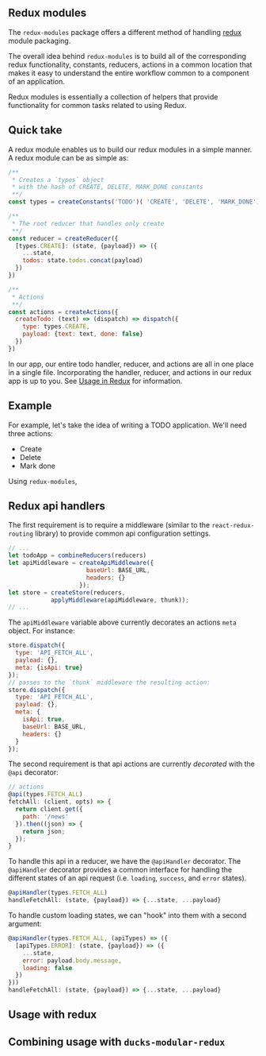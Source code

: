 ## Redux modules

The `redux-modules` package offers a different method of handling [redux](http://redux.js.org/) module packaging.

The overall idea behind `redux-modules` is to build all of the corresponding redux functionality, constants, reducers, actions in a common location that makes it easy to understand the entire workflow common to a component of an application.

Redux modules is essentially a collection of helpers that provide functionality for common tasks related to using Redux.

## Quick take

A redux module enables us to build our redux modules in a simple manner. A redux module can be as simple as:

```javascript
/**
 * Creates a `types` object
 * with the hash of CREATE, DELETE, MARK_DONE constants
 **/
const types = createConstants('TODO')( 'CREATE', 'DELETE', 'MARK_DONE');

/**
 * The root reducer that handles only create
 **/
const reducer = createReducer({
  [types.CREATE]: (state, {payload}) => ({
    ...state,
    todos: state.todos.concat(payload)
  })
})

/**
 * Actions
 **/
const actions = createActions({
  createTodo: (text) => (dispatch) => dispatch({
    type: types.CREATE,
    payload: {text: text, done: false}
  })
})
```

In our app, our entire todo handler, reducer, and actions are all in one place in a single file. Incorporating the handler, reducer, and actions in our redux app is up to you. See [Usage in Redux](#usage-with-redux) for information.

## Example

For example, let's take the idea of writing a TODO application. We'll need three actions:

* Create
* Delete
* Mark done

Using `redux-modules`,

## Redux api handlers

The first requirement is to require a middleware (similar to the `react-redux-routing` library) to provide common api configuration settings.

```javascript
// ...
let todoApp = combineReducers(reducers)
let apiMiddleware = createApiMiddleware({
                      baseUrl: BASE_URL,
                      headers: {}
                    });
let store = createStore(reducers,
            applyMiddleware(apiMiddleware, thunk));
// ...
```

The `apiMiddleware` variable above currently decorates an actions `meta` object. For instance:

```javascript
store.dispatch({
  type: 'API_FETCH_ALL',
  payload: {},
  meta: {isApi: true}
});
// passes to the `thunk` middleware the resulting action:
store.dispatch({
  type: 'API_FETCH_ALL',
  payload: {},
  meta: {
    isApi: true,
    baseUrl: BASE_URL,
    headers: {}
  }
});
```

The second requirement is that api actions are currently _decorated_ with the `@api` decorator:

```javascript
// actions
@api(types.FETCH_ALL)
fetchAll: (client, opts) => {
  return client.get({
    path: '/news'
  }).then((json) => {
    return json;
  });
}
```

To handle this api in a reducer, we have the `@apiHandler` decorator. The `@apiHandler` decorator provides a common interface for handling the different states of an api request (i.e. `loading`, `success`, and `error` states).

```javascript
@apiHandler(types.FETCH_ALL)
handleFetchAll: (state, {payload}) => {...state, ...payload}
```

To handle custom loading states, we can "hook" into them with a second argument:

```javascript
@apiHandler(types.FETCH_ALL, (apiTypes) => ({
  [apiTypes.ERROR]: (state, {payload}) => ({
    ...state,
    error: payload.body.message,
    loading: false
  })
}))
handleFetchAll: (state, {payload}) => {...state, ...payload}
```

## Usage with redux

## Combining usage with `ducks-modular-redux`
